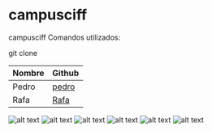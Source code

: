 # campusciff
campusciff
Comandos utilizados:

git clone

|  Nombre  | Github |
| ------------- | ------------- |
| Pedro  | [pedro](https://github.com/Valdifer)  |
| Rafa  | [Rafa](https://github.com/RafaelDelgadoCubilla)  |

![alt text](Ejercicio1/Ejercicio1-1.jpg)
![alt text](Ejercicio1/Ejercicio1-2.jpg)
![alt text](Ejercicio1/Ejercicio1-3.jpg)
![alt text](Ejercicio1/Ejercicio1-4.jpg)
![alt text](Ejercicio2/Ejercicio2-1.jpg)
![alt text](Ejercicio2/Ejercicio2-2.jpg)
